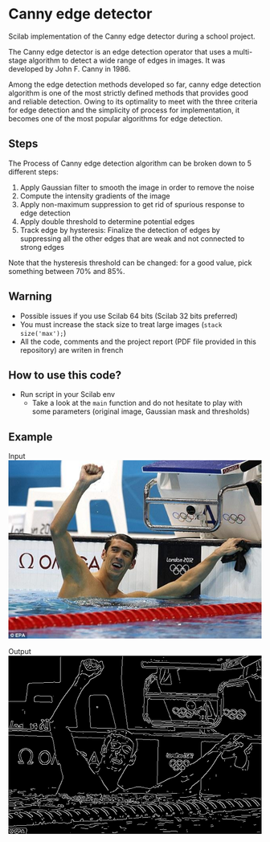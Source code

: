 # Canny edge detector

Scilab implementation of the Canny edge detector during a school project.

The Canny edge detector is an edge detection operator that uses a multi-stage algorithm to detect a wide range of edges in images. It was developed by John F. Canny in 1986.

Among the edge detection methods developed so far, canny edge detection algorithm is one of the most strictly defined methods that provides good and reliable detection. Owing to its optimality to meet with the three criteria for edge detection and the simplicity of process for implementation, it becomes one of the most popular algorithms for edge detection.

## Steps

The Process of Canny edge detection algorithm can be broken down to 5 different steps:

1. Apply Gaussian filter to smooth the image in order to remove the noise
2. Compute the intensity gradients of the image
3. Apply non-maximum suppression to get rid of spurious response to edge detection
3. Apply double threshold to determine potential edges
4. Track edge by hysteresis: Finalize the detection of edges by suppressing all the other edges that are weak and not connected to strong edges

Note that the hysteresis threshold can be changed: for a good value, pick something between 70% and 85%.

## Warning

- Possible issues if you use Scilab 64 bits (Scilab 32 bits preferred)
- You must increase the stack size to treat large images (`stack size('max');`)
- All the code, comments and the project report (PDF file provided in this repository) are writen in french

## How to use this code?

- Run script in your Scilab env
    + Take a look at the `main` function and do not hesitate to play with some parameters (original image, Gaussian mask and thresholds)
    
## Example

Input
![input](input.png)

Output
![output](output.png)
